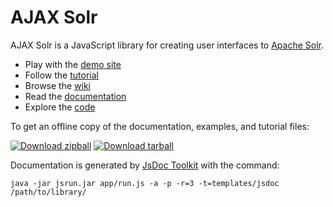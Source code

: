 # AJAX Solr

AJAX Solr is a JavaScript library for creating user interfaces to
[Apache Solr][1].

* Play with the [demo site][5]
* Follow the [tutorial][7]
* Browse the [wiki][3]
* Read the [documentation][2]
* Explore the [code][6]

To get an offline copy of the documentation, examples, and tutorial files:

<a href="http://github.com/evolvingweb/ajax-solr/zipball/gh-pages">![Download zipball](http://github.com/images/modules/download/zip.png)</a>
<a href="http://github.com/evolvingweb/ajax-solr/tarball/gh-pages">![Download tarball](http://github.com/images/modules/download/tar.png)</a>

Documentation is generated by [JsDoc Toolkit][4] with the command:

`java -jar jsrun.jar app/run.js -a -p -r=3 -t=templates/jsdoc /path/to/library/`

[1]: http://lucene.apache.org/solr/
[2]: http://evolvingweb.github.com/ajax-solr/docs/index.html
[3]: http://wiki.github.com/evolvingweb/ajax-solr
[4]: http://code.google.com/p/jsdoc-toolkit/
[5]: http://evolvingweb.github.com/ajax-solr/examples/reuters/index.html
[6]: http://github.com/evolvingweb/ajax-solr
[7]: http://wiki.github.com/evolvingweb/ajax-solr/reuters-tutorial
